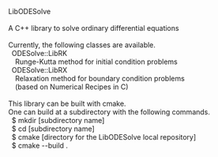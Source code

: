 LibODESolve \
\
A C++ library to solve ordinary differential equations \
\
Currently, the following classes are available. \
&ensp;ODESolve::LibRK \
&ensp;&ensp;Runge-Kutta method for initial condition problems \
&ensp;ODESolve::LibRX \
&ensp;&ensp;Relaxation method for boundary condition problems \
&ensp;&ensp;(based on Numerical Recipes in C) \
\
This library can be built with cmake. \
One can build at a subdirectory with the following commands. \
&ensp;$ mkdir [subdirectory name] \
&ensp;$ cd [subdirectory name] \
&ensp;$ cmake [directory for the LibODESolve local repository] \
&ensp;$ cmake --build .
